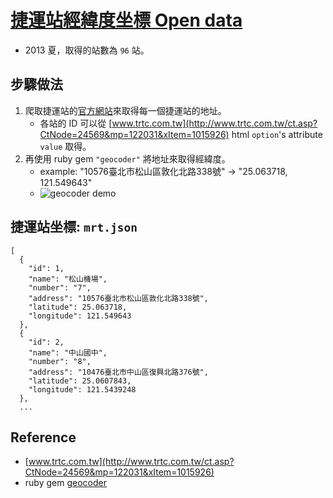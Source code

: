 # [捷運站經緯度坐標 Open data](https://raw.github.com/evenchange4/mrt_opendata/master/mrt.json) 
- 2013 夏，取得的站數為 `96` 站。

## 步驟做法
1. 爬取捷運站的[官方網站](http://web.trtc.com.tw/c/stationdetail2010.asp?ID=19)來取得每一個捷運站的地址。
	- 各站的 ID 可以從 [www.trtc.com.tw](http://www.trtc.com.tw/ct.asp?CtNode=24569&mp=122031&xItem=1015926) html `option`'s attribute `value` 取得。
2. 再使用 ruby gem `"geocoder"` 將地址來取得經緯度。
	- example: "10576臺北市松山區敦化北路338號" -> "25.063718, 121.549643"
	- ![geocoder demo](http://media-cache-ec3.pinimg.com/originals/e3/04/37/e30437b99265e324397a1477f7afce8b.jpg)

## 捷運站坐標: `mrt.json`

```
[
  {
    "id": 1,
    "name": "松山機場",
    "number": "7",
    "address": "10576臺北市松山區敦化北路338號",
    "latitude": 25.063718,
    "longitude": 121.549643
  },
  {
    "id": 2,
    "name": "中山國中",
    "number": "8",
    "address": "10476臺北市中山區復興北路376號",
    "latitude": 25.0607843,
    "longitude": 121.5439248
  },
  ...
```

## Reference
- [www.trtc.com.tw](http://www.trtc.com.tw/ct.asp?CtNode=24569&mp=122031&xItem=1015926)
- ruby gem [geocoder](http://www.rubygeocoder.com/)